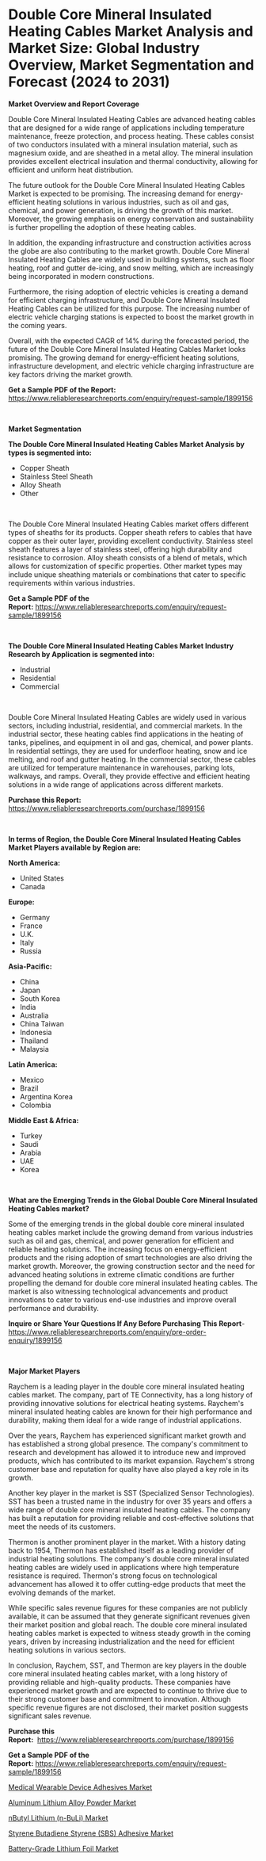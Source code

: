 <p><h1>Double Core Mineral Insulated Heating Cables Market Analysis and Market Size: Global Industry Overview, Market Segmentation and Forecast (2024 to 2031)</h1></p><p><strong>Market Overview and Report Coverage</strong></p>
<p><p>Double Core Mineral Insulated Heating Cables are advanced heating cables that are designed for a wide range of applications including temperature maintenance, freeze protection, and process heating. These cables consist of two conductors insulated with a mineral insulation material, such as magnesium oxide, and are sheathed in a metal alloy. The mineral insulation provides excellent electrical insulation and thermal conductivity, allowing for efficient and uniform heat distribution.</p><p>The future outlook for the Double Core Mineral Insulated Heating Cables Market is expected to be promising. The increasing demand for energy-efficient heating solutions in various industries, such as oil and gas, chemical, and power generation, is driving the growth of this market. Moreover, the growing emphasis on energy conservation and sustainability is further propelling the adoption of these heating cables.</p><p>In addition, the expanding infrastructure and construction activities across the globe are also contributing to the market growth. Double Core Mineral Insulated Heating Cables are widely used in building systems, such as floor heating, roof and gutter de-icing, and snow melting, which are increasingly being incorporated in modern constructions.</p><p>Furthermore, the rising adoption of electric vehicles is creating a demand for efficient charging infrastructure, and Double Core Mineral Insulated Heating Cables can be utilized for this purpose. The increasing number of electric vehicle charging stations is expected to boost the market growth in the coming years.</p><p>Overall, with the expected CAGR of 14% during the forecasted period, the future of the Double Core Mineral Insulated Heating Cables Market looks promising. The growing demand for energy-efficient heating solutions, infrastructure development, and electric vehicle charging infrastructure are key factors driving the market growth.</p></p>
<p><strong>Get a Sample PDF of the Report:</strong> <a href="https://www.reliableresearchreports.com/enquiry/request-sample/1899156">https://www.reliableresearchreports.com/enquiry/request-sample/1899156</a></p>
<p>&nbsp;</p>
<p><strong>Market Segmentation</strong></p>
<p><strong>The Double Core Mineral Insulated Heating Cables Market Analysis by types is segmented into:</strong></p>
<p><ul><li>Copper Sheath</li><li>Stainless Steel Sheath</li><li>Alloy Sheath</li><li>Other</li></ul></p>
<p>&nbsp;</p>
<p><p>The Double Core Mineral Insulated Heating Cables market offers different types of sheaths for its products. Copper sheath refers to cables that have copper as their outer layer, providing excellent conductivity. Stainless steel sheath features a layer of stainless steel, offering high durability and resistance to corrosion. Alloy sheath consists of a blend of metals, which allows for customization of specific properties. Other market types may include unique sheathing materials or combinations that cater to specific requirements within various industries.</p></p>
<p><strong>Get a Sample PDF of the Report:</strong>&nbsp;<a href="https://www.reliableresearchreports.com/enquiry/request-sample/1899156">https://www.reliableresearchreports.com/enquiry/request-sample/1899156</a></p>
<p>&nbsp;</p>
<p><strong>The Double Core Mineral Insulated Heating Cables Market Industry Research by Application is segmented into:</strong></p>
<p><ul><li>Industrial</li><li>Residential</li><li>Commercial</li></ul></p>
<p>&nbsp;</p>
<p><p>Double Core Mineral Insulated Heating Cables are widely used in various sectors, including industrial, residential, and commercial markets. In the industrial sector, these heating cables find applications in the heating of tanks, pipelines, and equipment in oil and gas, chemical, and power plants. In residential settings, they are used for underfloor heating, snow and ice melting, and roof and gutter heating. In the commercial sector, these cables are utilized for temperature maintenance in warehouses, parking lots, walkways, and ramps. Overall, they provide effective and efficient heating solutions in a wide range of applications across different markets.</p></p>
<p><strong>Purchase this Report:</strong>&nbsp; <a href="https://www.reliableresearchreports.com/purchase/1899156">https://www.reliableresearchreports.com/purchase/1899156</a></p>
<p>&nbsp;</p>
<p><strong>In terms of Region, the Double Core Mineral Insulated Heating Cables Market Players available by Region are:</strong></p>
<p>
    <p> <strong> North America: </strong>
        <ul>
            <li>United States</li>
            <li>Canada</li>
        </ul>
        </p> 
    <p> <strong> Europe: </strong>
        <ul>
            <li>Germany</li>
            <li>France</li>
            <li>U.K.</li>
            <li>Italy</li>
            <li>Russia</li>
        </ul>
        </p> 
    <p> <strong> Asia-Pacific: </strong>
        <ul>
            <li>China</li>
            <li>Japan</li>
            <li>South Korea</li>
            <li>India</li>
            <li>Australia</li>
            <li>China Taiwan</li>
            <li>Indonesia</li>
            <li>Thailand</li>
            <li>Malaysia</li>
        </ul>
        </p> 
    <p> <strong> Latin America: </strong>
        <ul>
            <li>Mexico</li>
            <li>Brazil</li>
            <li>Argentina Korea</li>
            <li>Colombia</li>
        </ul>
        </p> 
    <p> <strong> Middle East & Africa: </strong>
        <ul>
            <li>Turkey</li>
            <li>Saudi</li>
            <li>Arabia</li>
            <li>UAE</li>
            <li>Korea</li>
        </ul>
    </p>
    </p>
<p>&nbsp;</p>
<p><strong>What are the Emerging Trends in the Global Double Core Mineral Insulated Heating Cables market?</strong></p>
<p><p>Some of the emerging trends in the global double core mineral insulated heating cables market include the growing demand from various industries such as oil and gas, chemical, and power generation for efficient and reliable heating solutions. The increasing focus on energy-efficient products and the rising adoption of smart technologies are also driving the market growth. Moreover, the growing construction sector and the need for advanced heating solutions in extreme climatic conditions are further propelling the demand for double core mineral insulated heating cables. The market is also witnessing technological advancements and product innovations to cater to various end-use industries and improve overall performance and durability.</p></p>
<p><strong>Inquire or Share Your Questions If Any Before Purchasing This Report</strong>- <a href="https://www.reliableresearchreports.com/enquiry/pre-order-enquiry/1899156">https://www.reliableresearchreports.com/enquiry/pre-order-enquiry/1899156</a></p>
<p>&nbsp;</p>
<p><strong>Major Market Players</strong></p>
<p><p>Raychem is a leading player in the double core mineral insulated heating cables market. The company, part of TE Connectivity, has a long history of providing innovative solutions for electrical heating systems. Raychem's mineral insulated heating cables are known for their high performance and durability, making them ideal for a wide range of industrial applications.</p><p>Over the years, Raychem has experienced significant market growth and has established a strong global presence. The company's commitment to research and development has allowed it to introduce new and improved products, which has contributed to its market expansion. Raychem's strong customer base and reputation for quality have also played a key role in its growth.</p><p>Another key player in the market is SST (Specialized Sensor Technologies). SST has been a trusted name in the industry for over 35 years and offers a wide range of double core mineral insulated heating cables. The company has built a reputation for providing reliable and cost-effective solutions that meet the needs of its customers.</p><p>Thermon is another prominent player in the market. With a history dating back to 1954, Thermon has established itself as a leading provider of industrial heating solutions. The company's double core mineral insulated heating cables are widely used in applications where high temperature resistance is required. Thermon's strong focus on technological advancement has allowed it to offer cutting-edge products that meet the evolving demands of the market.</p><p>While specific sales revenue figures for these companies are not publicly available, it can be assumed that they generate significant revenues given their market position and global reach. The double core mineral insulated heating cables market is expected to witness steady growth in the coming years, driven by increasing industrialization and the need for efficient heating solutions in various sectors.</p><p>In conclusion, Raychem, SST, and Thermon are key players in the double core mineral insulated heating cables market, with a long history of providing reliable and high-quality products. These companies have experienced market growth and are expected to continue to thrive due to their strong customer base and commitment to innovation. Although specific revenue figures are not disclosed, their market position suggests significant sales revenue.</p></p>
<p><strong>Purchase this Report:</strong>&nbsp;&nbsp;<a href="https://www.reliableresearchreports.com/purchase/1899156">https://www.reliableresearchreports.com/purchase/1899156</a></p>
<p></p>
<p><strong>Get a Sample PDF of the Report:</strong>&nbsp;<a href="https://www.reliableresearchreports.com/enquiry/request-sample/1899156">https://www.reliableresearchreports.com/enquiry/request-sample/1899156</a></p>
<p><p><a href="https://github.com/sofayahoo2023/Market-Research-Report-List-2/blob/main/medical-wearable-device-adhesives-market.md">Medical Wearable Device Adhesives Market</a></p><p><a href="https://github.com/gulaimolin/Market-Research-Report-List-2/blob/main/aluminum-lithium-alloy-powder-market.md">Aluminum Lithium Alloy Powder Market</a></p><p><a href="https://github.com/luckyshygirl/Market-Research-Report-List-2/blob/main/nbutyl-lithium-n-buli-market.md">nButyl Lithium (n-BuLi) Market</a></p><p><a href="https://github.com/vimar16th/Market-Research-Report-List-2/blob/main/styrene-butadiene-styrene-sbs-adhesive-market.md">Styrene Butadiene Styrene (SBS) Adhesive Market</a></p><p><a href="https://github.com/gdfhhhj/Market-Research-Report-List-2/blob/main/battery-grade-lithium-foil-market.md">Battery-Grade Lithium Foil Market</a></p></p>
